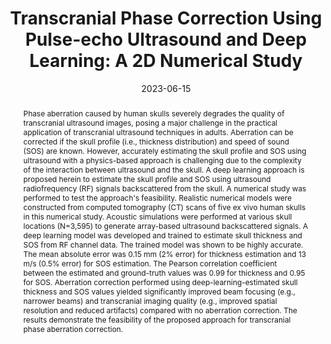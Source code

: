 ---
title: "Transcranial Phase Correction Using Pulse-echo Ultrasound and Deep Learning: A 2D Numerical Study"
date: 2023-06-15
publishDate: 2023-06-15
authors: ["**Zixuan Tian**", "Matthew Olmstead", "Yun Jing", "Aiguo Han"]
publication_types: ["2"]
abstract: "Phase aberration caused by human skulls severely degrades the quality of transcranial ultrasound images, posing a major challenge in the practical application of transcranial ultrasound techniques in adults. Aberration can be corrected if the skull profile (i.e., thickness distribution) and speed of sound (SOS) are known. However, accurately estimating the skull profile and SOS using ultrasound with a physics-based approach is challenging due to the complexity of the interaction between ultrasound and the skull. A deep learning approach is proposed herein to estimate the skull profile and SOS using ultrasound radiofrequency (RF) signals backscattered from the skull. A numerical study was performed to test the approach's feasibility. Realistic numerical models were constructed from computed tomography (CT) scans of five ex vivo human skulls in this numerical study. Acoustic simulations were performed at various skull locations (N=3,595) to generate array-based ultrasound backscattered signals. A deep learning model was developed and trained to estimate skull thickness and SOS from RF channel data. The trained model was shown to be highly accurate. The mean absolute error was 0.15 mm (2% error) for thickness estimation and 13 m/s (0.5% error) for SOS estimation. The Pearson correlation coefficient between the estimated and ground-truth values was 0.99 for thickness and 0.95 for SOS. Aberration correction performed using deep-learning-estimated skull thickness and SOS values yielded significantly improved beam focusing (e.g., narrower beams) and transcranial imaging quality (e.g., improved spatial resolution and reduced artifacts) compared with no aberration correction. The results demonstrate the feasibility of the proposed approach for transcranial phase aberration correction."
featured: true
publication: "Techrxiv"
links:
  - icon_pack: fas
    icon: scroll
    name: Link
    url: 'https://www.techrxiv.org/articles/preprint/Transcranial_Phase_Correction_Using_Pulse-echo_Ultrasound_and_Deep_Learning_A_2D_Numerical_Study/23528310'
---